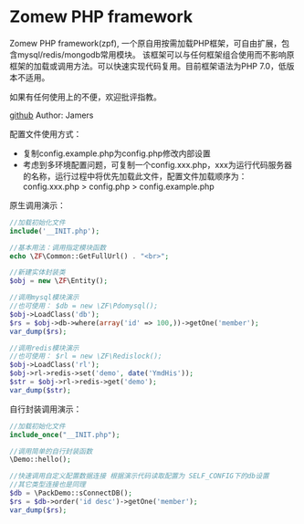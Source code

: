 # Zomew PHP framework
Zomew PHP framework(zpf), 一个原自用按需加载PHP框架，可自由扩展，包含mysql/redis/mongodb常用模块。
该框架可以与任何框架组合使用而不影响原框架的加载或调用方法。可以快速实现代码复用。目前框架语法为PHP 7.0，低版本不适用。

如果有任何使用上的不便，欢迎批评指教。

[github](https://github.com/zomew/zpf "github")  Author: Jamers 

配置文件使用方式：
- 复制config.example.php为config.php修改内部设置
- 考虑到多环境配置问题，可复制一个config.xxx.php，xxx为运行代码服务器的名称，运行过程中将优先加载此文件，配置文件加载顺序为：config.xxx.php > config.php > config.example.php

原生调用演示：
```php
//加载初始化文件
include('__INIT.php');

//基本用法：调用指定模块函数
echo \ZF\Common::GetFullUrl() . "<br>";

//新建实体封装类
$obj = new \ZF\Entity();

//调用mysql模块演示
//也可使用： $db = new \ZF\Pdomysql();
$obj->LoadClass('db');
$rs = $obj->db->where(array('id' => 100,))->getOne('member');
var_dump($rs);

//调用redis模块演示
//也可使用： $rl = new \ZF\Redislock();
$obj->LoadClass('rl');
$obj->rl->redis->set('demo', date('YmdHis'));
$str = $obj->rl->redis->get('demo');
var_dump($str);

```

自行封装调用演示：
```php
//加载初始化文件
include_once("__INIT.php");

//调用简单的自行封装函数
\Demo::hello();

//快速调用自定义配置数据连接 根据演示代码读取配置为 SELF_CONFIG下的db设置
//其它类型连接也是同理
$db = \PackDemo::sConnectDB();
$rs = $db->order('id desc')->getOne('member');
var_dump($rs);
```